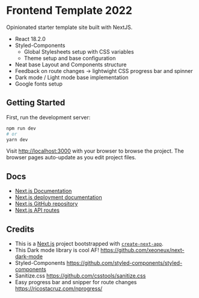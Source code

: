 # Frontend Template 2022
Opinionated starter template site built with NextJS.

- React 18.2.0
- Styled-Components
  - Global Stylesheets setup with CSS variables
  - Theme setup and base configuration
- Neat base Layout and Components structure
- Feedback on route changes -> lightwight CSS progress bar and spinner
- Dark mode / Light mode base implementation
- Google fonts setup


## Getting Started
First, run the development server:

```bash
npm run dev
# or
yarn dev
```

Visit [http://localhost:3000](http://localhost:3000) with your browser to browse the project. The browser pages auto-update as you edit project files.


## Docs
- [Next.js Documentation](https://nextjs.org/docs) 
- [Next.js deployment documentation](https://nextjs.org/docs/deployment)
- [Next.js GitHub repository](https://github.com/vercel/next.js/)
- [Next.js API routes](https://nextjs.org/docs/api-routes/introduction)


## Credits

- This is a [Next.js](https://nextjs.org/) project bootstrapped with [`create-next-app`](https://github.com/vercel/next.js/tree/canary/packages/create-next-app).
- This Dark mode library is cool AF! https://github.com/xeoneux/next-dark-mode
- Styled-Components https://github.com/styled-components/styled-components
- Sanitize.css https://github.com/csstools/sanitize.css
- Easy progress bar and snipper for route changes https://ricostacruz.com/nprogress/
